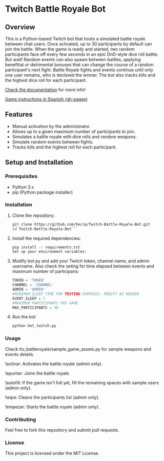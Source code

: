 # Twitch Battle Royale Bot

## Overview

This is a Python-based Twitch bot that hosts a simulated battle royale between chat users. Once activated, up to 30 participants by default can join the battle. When the game is ready and started, two random participants face off every few seconds in an epic DnD-style dice roll battle. But wait! Random events can also spawn between battles, applying benefitial or detrimental bonuses that can change the course of a random participant's next fight. Battle Royale fights and events continue until only one user remains, who is declared the winner. The bot also tracks kills and the highest dice roll for each participant.

[Check the documentation](https://twitch-battle-royale-bot.readthedocs.io) for more info!

[Game instructions in Spanish (gh-pages)](https://hecrp.github.io/Twitch-Battle-Royale-Bot/)

## Features

- Manual activation by the administrator.
- Allows up to a given maximum number of participants to join.
- Simulates a battle royale with dice rolls and random weapons.
- Simulate random events between fights.
- Tracks kills and the highest roll for each participant.

## Setup and Installation

### Prerequisites

- Python 3.x
- pip (Python package installer)

### Installation

1. Clone the repository:

   ```bash
   git clone https://github.com/hecrp/Twitch-Battle-Royale-Bot.git
   cd Twitch-Battle-Royale-Bot```

2. Install the required dependencies:

    ```bash
    pip install -r requirements.txt
    Set up your environment variables:

3. Modify bot.py and add your Twitch token, channel name, and admin username. Also check the seting for time elapsed between events and maximum number of participans:

    ```python
    TOKEN = 'TOKEN'
    CHANNEL = 'CHANNEL'
    ADMIN = 'ADMIN'
    #MINIMUM SLEEP TIME FOR TESTING PURPOSES. MODIFY AS NEEDED
    EVENT_SLEEP = 1
    #MAXIMUM PARTICIPANTS PER GAME
    MAX_PARTICIPANTS = 30


4. Run the bot

    ```bash
    python bot_twitch.py


### Usage

Check ttv_battleroyale/sample_game_assets.py for sample weapons and events details.

!activar: Activates the battle royale (admin only).

!apuntar: Joins the battle royale.

!autofill: If the game isn't full yet, fill the remaining spaces with sample users (admin only).

!wipe: Cleans the participants list (admin only).

!empezar: Starts the battle royale (admin only).


### Contributing
Feel free to fork this repository and submit pull requests.

### License
This project is licensed under the MIT License.
